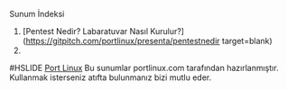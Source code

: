 Sunum İndeksi
1. [Pentest Nedir? Labaratuvar Nasıl Kurulur?](https://gitpitch.com/portlinux/presenta/pentestnedir target=blank)
2. 
#HSLIDE
[Port Linux](http://www.portlinux.com)
Bu sunumlar portlinux.com tarafından hazırlanmıştır. Kullanmak isterseniz atıfta bulunmanız bizi mutlu eder.
